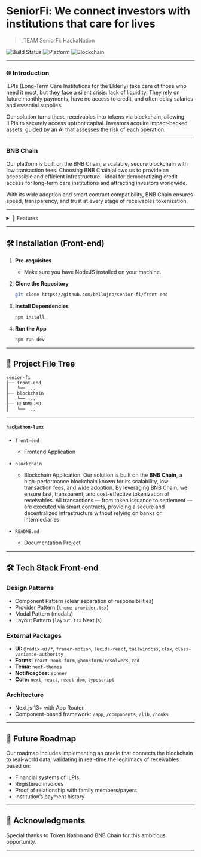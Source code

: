 # SeniorFi: We connect investors with institutions that care for lives

> _TEAM SeniorFi: HackaNation

![Build Status](https://img.shields.io/badge/Build-Passing-brightgreen)
![Platform](https://img.shields.io/badge/Platform-Web-blue)
![Blockchain](https://img.shields.io/badge/Blockchain-BNBChain-orange)

---

### 🌐 Introduction

ILPIs (Long-Term Care Institutions for the Elderly) take care of those who need it most, but they face a silent crisis: lack of liquidity. They rely on future monthly payments, have no access to credit, and often delay salaries and essential supplies.

Our solution turns these receivables into tokens via blockchain, allowing ILPIs to securely access upfront capital. Investors acquire impact-backed assets, guided by an AI that assesses the risk of each operation.

---

### BNB Chain

Our platform is built on the BNB Chain, a scalable, secure blockchain with low transaction fees. Choosing BNB Chain allows us to provide an accessible and efficient infrastructure—ideal for democratizing credit access for long-term care institutions and attracting investors worldwide.

With its wide adoption and smart contract compatibility, BNB Chain ensures speed, transparency, and trust at every stage of receivables tokenization.

--- 

<details>
<summary>🌟 Features</summary>

### 🔹 Receivables Tokenization  
Long-term care institutions (ILPIs) register their future receivables on the platform, which are converted into tradable tokens on the blockchain.

### 🔹 Investment Marketplace  
Investors access a curated marketplace of receivable-backed tokens, evaluating opportunities based on risk and expected returns.

### 🔹 AI-Powered Risk Scoring  
A proprietary AI model analyzes each receivable and assigns a risk score (low, medium, or high), based on factors such as the ILPI’s history, guarantees, and payment terms.

### 🔹 Generative AI Interpretation  
After the score is calculated, a second AI layer generates clear, human-readable explanations of each token's strengths and risks to guide investor decisions.

### 🔹 Powered by BNB Chain  
All operations are transparently, immutably, and automatically recorded via smart contracts on the BNB Chain, ensuring trust and scalability.

</details>

---

## 🛠 Installation (Front-end)

1. **Pre-requisites**
    - Make sure you have NodeJS installed on your machine.

2. **Clone the Repository**

    ```bash
    git clone https://github.com/bellujrb/senior-fi/front-end
    ```

3. **Install Dependencies**

    ```bash
    npm install
    ```

4. **Run the App**

    ```bash
    npm run dev
    ```

---

## 📂 Project File Tree
    
```
senior-fi
├── front-end
│   └── ...
├── blockchain
│   └── ...
├── README.MD
│   └── ...
```
---

#### `hackathon-lumx`

- `front-end`
    - Frontend Application
- `blockchain`
    - Blockchain Application: Our solution is built on the **BNB Chain**, a high-performance blockchain known for its scalability, low transaction fees, and wide adoption. By leveraging BNB Chain, we ensure fast, transparent, and cost-effective tokenization of receivables. All transactions — from token issuance to settlement — are executed via smart contracts, providing a secure and decentralized infrastructure without relying on banks or intermediaries.

- `README.md`
    - Documentation Project

---

## 🛠 Tech Stack Front-end

### Design Patterns
- Component Pattern (clear separation of responsibilities)  
- Provider Pattern (`theme-provider.tsx`)  
- Modal Pattern (modals)  
- Layout Pattern (`layout.tsx` Next.js)  

### External Packages 
- **UI:** `@radix-ui/*`, `framer-motion`, `lucide-react`, `tailwindcss`, `clsx`, `class-variance-authority`  
- **Forms:** `react-hook-form`, `@hookform/resolvers`, `zod`  
- **Tema:** `next-themes`  
- **Notificações:** `sonner`  
- **Core:** `next`, `react`, `react-dom`, `typescript`

### Architecture 
- Next.js 13+ with App Router  
- Component-based framework: `/app`, `/components`, `/lib`, `/hooks`  

---

## 🌈 Future Roadmap

Our roadmap includes implementing an oracle that connects the blockchain to real-world data, validating in real-time the legitimacy of receivables based on:

- Financial systems of ILPIs  
- Registered invoices  
- Proof of relationship with family members/payers  
- Institution’s payment history  

---

## 🙏 Acknowledgments

Special thanks to Token Nation and BNB Chain for this ambitious opportunity.

---
